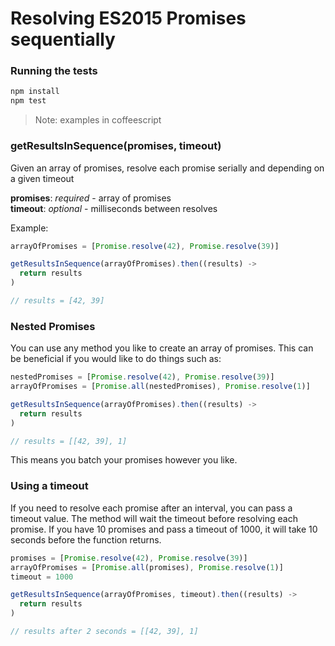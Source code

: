 # Resolving ES2015 Promises sequentially

### Running the tests

```bash
npm install
npm test
```

> Note: examples in coffeescript

### getResultsInSequence(promises, timeout)

Given an array of promises, resolve each promise serially and depending on a given timeout

**promises**: *required* - array of promises <br />
**timeout**: *optional* - milliseconds between resolves

Example:

```js
arrayOfPromises = [Promise.resolve(42), Promise.resolve(39)]

getResultsInSequence(arrayOfPromises).then((results) ->
  return results
)

// results = [42, 39]
```

### Nested Promises

You can use any method you like to create an array of promises. This can be beneficial if you would like to do things such as:

```js
nestedPromises = [Promise.resolve(42), Promise.resolve(39)]
arrayOfPromises = [Promise.all(nestedPromises), Promise.resolve(1)]

getResultsInSequence(arrayOfPromises).then((results) ->
  return results
)

// results = [[42, 39], 1]
```

This means you batch your promises however you like.

### Using a timeout

If you need to resolve each promise after an interval, you can pass a timeout value. The method will wait the timeout before resolving each promise. If you have 10 promises and pass a timeout of 1000, it will take 10 seconds before the function returns.

```js
promises = [Promise.resolve(42), Promise.resolve(39)]
arrayOfPromises = [Promise.all(promises), Promise.resolve(1)]
timeout = 1000

getResultsInSequence(arrayOfPromises, timeout).then((results) ->
  return results
)

// results after 2 seconds = [[42, 39], 1]
```
